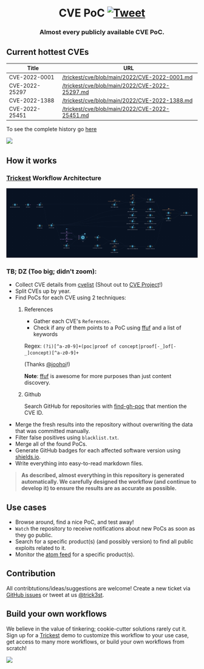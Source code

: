 <h1 align="center">CVE PoC <a href="https://twitter.com/intent/tweet?text=CVE%20PoC%20-%20Find%20almost%20every%20publicly%20available%20CVE%20Proof-of-Concept%2E%0Ahttps%3A%2F%2Fgithub%2Ecom%2Ftrickest%2Fcve%0A&hashtags=cve,poc,vulnerability,vulnerabilities,exploit,infosec,cybersecurity"><img src="https://img.shields.io/badge/Tweet--lightgrey?logo=twitter&style=social" alt="Tweet" height="20"/></a></h1>
<h3 align="center">Almost every publicly available CVE PoC.</h3>

## Current hottest CVEs
| Title      | URL |  
| ----------- | ----------- |  
| CVE-2022-0001      | [/trickest/cve/blob/main/2022/CVE-2022-0001.md](https://github.com/trickest/cve/blob/main/2022/CVE-2022-0001.md) |  
| CVE-2022-25297      | [/trickest/cve/blob/main/2022/CVE-2022-25297.md](https://github.com/trickest/cve/blob/main/2022/CVE-2022-25297.md) |  
| CVE-2022-1388      | [/trickest/cve/blob/main/2022/CVE-2022-1388.md](https://github.com/trickest/cve/blob/main/2022/CVE-2022-1388.md) |  
| CVE-2022-25451      | [/trickest/cve/blob/main/2022/CVE-2022-25451.md](https://github.com/trickest/cve/blob/main/2022/CVE-2022-25451.md) |  

To see the complete history go [here](hot_cves.csv)

[<img src="./banner.png" />](https://trickest-access.paperform.co/)

## How it works
### [Trickest](https://trickest.com) Workflow Architecture

![Trickest Workflow - PoC](workflow.png "Trickest Workflow - PoC")

### TB; DZ (Too big; didn't zoom):
- Collect CVE details from [cvelist](https://github.com/CVEProject/cvelist) (Shout out to [CVE Project](https://github.com/CVEProject)!)
- Split CVEs up by year.
- Find PoCs for each CVE using 2 techniques:
    1. References
        - Gather each CVE's `References`.
        - Check if any of them points to a PoC using [ffuf](https://github.com/ffuf/ffuf) and a list of keywords

         Regex:
         ```(?i)[^a-z0-9]+(poc|proof of concept|proof[-_]of[-_]concept)[^a-z0-9]+```

         (Thanks [@joohoi](https://github.com/joohoi)!)
         
         **Note**: [ffuf](https://github.com/ffuf/ffuf) is awesome for more purposes than just content discovery.
    2. Github
        
        Search GitHub for repositories with [find-gh-poc](https://github.com/trickest/find-gh-poc) that mention the CVE ID.
- Merge the fresh results into the repository without overwriting the data that was committed manually.
- Filter false positives using `blacklist.txt`.
- Merge all of the found PoCs.
- Generate GitHub badges for each affected software version using [shields.io](https://shields.io).
- Write everything into easy-to-read markdown files.



> **As described, almost everything in this repository is generated automatically. We carefully designed the workflow (and continue to develop it) to ensure the results are as accurate as possible.**



## Use cases 
- Browse around, find a nice PoC, and test away!
- `Watch` the repository to receive notifications about new PoCs as soon as they go public.
- Search for a specific product(s) (and possibly version) to find all public exploits related to it.
- Monitor the [atom feed](https://github.com/trickest/cve/commits/main.atom) for a specific product(s).

## Contribution
All contribtutions/ideas/suggestions are welcome! Create a new ticket via [GitHub issues](https://github.com/trickest/cve/issues) or tweet at us [@trick3st](https://twitter.com/trick3st).

## Build your own workflows

We believe in the value of tinkering; cookie-cutter solutions rarely cut it. Sign up for a [Trickest](https://trickest.com) demo to customize this workflow to your use case, get access to many more workflows, or build your own workflows from scratch!

[<img src="./banner.png" />](https://trickest-access.paperform.co/)
